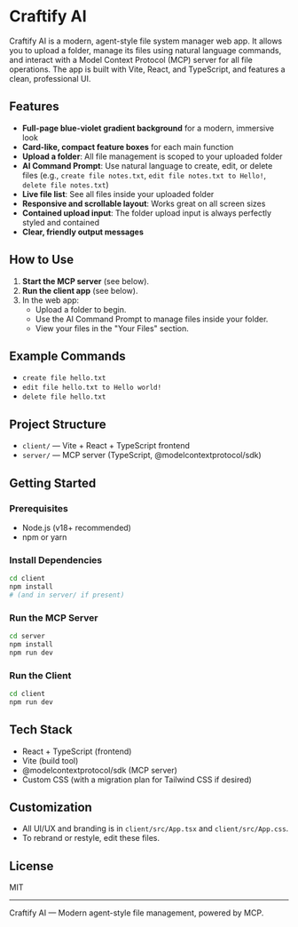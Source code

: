 # Craftify AI

Craftify AI is a modern, agent-style file system manager web app. It allows you to upload a folder, manage its files using natural language commands, and interact with a Model Context Protocol (MCP) server for all file operations. The app is built with Vite, React, and TypeScript, and features a clean, professional UI.

## Features

- **Full-page blue-violet gradient background** for a modern, immersive look
- **Card-like, compact feature boxes** for each main function
- **Upload a folder**: All file management is scoped to your uploaded folder
- **AI Command Prompt**: Use natural language to create, edit, or delete files (e.g., `create file notes.txt`, `edit file notes.txt to Hello!`, `delete file notes.txt`)
- **Live file list**: See all files inside your uploaded folder
- **Responsive and scrollable layout**: Works great on all screen sizes
- **Contained upload input**: The folder upload input is always perfectly styled and contained
- **Clear, friendly output messages**

## How to Use

1. **Start the MCP server** (see below).
2. **Run the client app** (see below).
3. In the web app:
    - Upload a folder to begin.
    - Use the AI Command Prompt to manage files inside your folder.
    - View your files in the "Your Files" section.

## Example Commands

- `create file hello.txt`
- `edit file hello.txt to Hello world!`
- `delete file hello.txt`

## Project Structure

- `client/` — Vite + React + TypeScript frontend
- `server/` — MCP server (TypeScript, @modelcontextprotocol/sdk)

## Getting Started

### Prerequisites

- Node.js (v18+ recommended)
- npm or yarn

### Install Dependencies

```bash
cd client
npm install
# (and in server/ if present)
```

### Run the MCP Server

```bash
cd server
npm install
npm run dev
```

### Run the Client

```bash
cd client
npm run dev
```

## Tech Stack

- React + TypeScript (frontend)
- Vite (build tool)
- @modelcontextprotocol/sdk (MCP server)
- Custom CSS (with a migration plan for Tailwind CSS if desired)

## Customization

- All UI/UX and branding is in `client/src/App.tsx` and `client/src/App.css`.
- To rebrand or restyle, edit these files.

## License

MIT

---

Craftify AI — Modern agent-style file management, powered by MCP.
